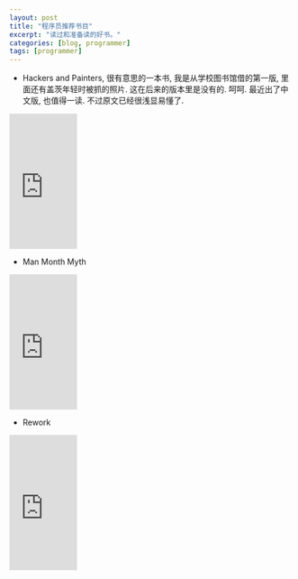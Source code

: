 ```yaml
---
layout: post
title: "程序员推荐书目"
excerpt: "读过和准备读的好书。"
categories: [blog, programmer]
tags: [programmer]
---
```


 * Hackers and Painters, 很有意思的一本书, 我是从学校图书馆借的第一版,
 里面还有盖茨年轻时被抓的照片. 这在后来的版本里是没有的. 呵呵. 最近出了中文版,
 也值得一读. 不过原文已经很浅显易懂了.

  <iframe
  src="http://rcm.amazon.com/e/cm?lt1=_blank&bc1=FFFFFF&IS2=1&nou=1&bg1=FFFFFF&fc1=000000&lc1=0000FF&t=c2-teckoo-content-20&o=1&p=8&l=as4&m=amazon&f=ifr&ref=ss_til&asins=B0026OR2NQ"
  style="width:120px;height:240px;" scrolling="no" marginwidth="0"
  marginheight="0" frameborder="0"></iframe>


 * Man Month Myth
 
  <iframe
  src="http://rcm.amazon.com/e/cm?lt1=_blank&bc1=FFFFFF&IS2=1&nou=1&bg1=FFFFFF&fc1=000000&lc1=0000FF&t=c2-teckoo-content-20&o=1&p=8&l=as4&m=amazon&f=ifr&ref=ss_til&asins=B000OZ0N6M"
  style="width:120px;height:240px;" scrolling="no" marginwidth="0"
  marginheight="0" frameborder="0"></iframe>

 * Rework

  <iframe
  src="http://rcm.amazon.com/e/cm?lt1=_blank&bc1=000000&IS2=1&bg1=FFFFFF&fc1=000000&lc1=0000FF&t=c2-teckoo-content-20&o=1&p=8&l=as4&m=amazon&f=ifr&ref=ss_til&asins=B002MUAJ2A"
  style="width:120px;height:240px;" scrolling="no" marginwidth="0"
  marginheight="0" frameborder="0"></iframe>


[amazon]: http://www.amazon.com/gp/product/B005890G8Y/ref=as_li_ss_tl?ie=UTF8&tag=c2-teckoo-content-20&linkCode=as2&camp=217145&creative=399373&creativeASIN=B005890G8Y


